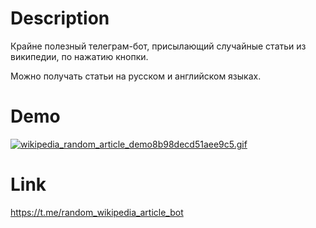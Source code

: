 # Description
Крайне полезный телеграм-бот, присылающий случайные статьи из википедии, по нажатию кнопки.

Можно получать статьи на русском и английском языках.
# Demo

[![wikipedia_random_article_demo8b98decd51aee9c5.gif](https://s3.gifyu.com/images/wikipedia_random_article_demo8b98decd51aee9c5.gif)](https://gifyu.com/image/tUne)

# Link

https://t.me/random_wikipedia_article_bot
